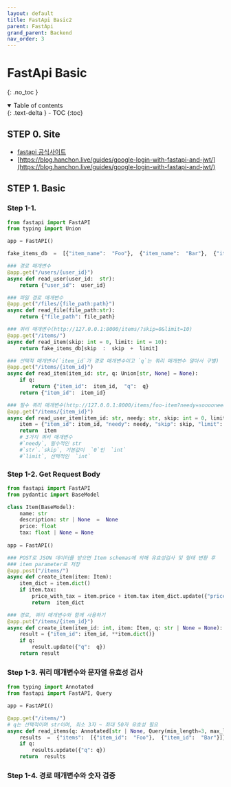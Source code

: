 ```yaml
---
layout: default
title: FastApi Basic2
parent: FastApi
grand_parent: Backend
nav_order: 3
---
```


# FastApi Basic
{: .no_toc }

<details open markdown="block">
  <summary>
    Table of contents
  </summary>
  {: .text-delta }
- TOC
{:toc}
</details>
<!------------------------------------ STEP ------------------------------------>

## STEP 0. Site

* [fastapi 공식사이트](https://fastapi.tiangolo.com/ko/tutorial/)
* [https://blog.hanchon.live/guides/google-login-with-fastapi-and-jwt/](https://blog.hanchon.live/guides/google-login-with-fastapi-and-jwt/)

## STEP 1. Basic

### Step 1-1.  

```python
from fastapi import FastAPI  
from typing import Union

app = FastAPI()  

fake_items_db  =  [{"item_name":  "Foo"},  {"item_name":  "Bar"},  {"item_name":  "Baz"}]

### 경로 매개변수
@app.get("/users/{user_id}") 
async def read_user(user_id:  str):  
	return {"user_id":  user_id}

### 파일 경로 매개변수
@app.get("/files/{file_path:path}") 
async def read_file(file_path:str):  
	return {"file_path": file_path}

### 쿼리 매개변수(http://127.0.0.1:8000/items/?skip=0&limit=10)
@app.get("/items/")  
async def read_item(skip: int = 0, limit: int = 10): 
	return fake_items_db[skip  :  skip  +  limit]

### 선택적 매개변수(`item_id`가 경로 매개변수이고 `q`는 쿼리 매개변수 알아서 구별)
@app.get("/items/{item_id}")  
async def read_item(item_id: str, q: Union[str, None] = None): 
	if q: 
		return {"item_id":  item_id,  "q":  q}  
	return {"item_id":  item_id}

### 필수 쿼리 매개변수(http://127.0.0.1:8000/items/foo-item?needy=sooooneedy)
@app.get("/items/{item_id}") 
async def read_user_item(item_id: str, needy: str, skip: int = 0, limit: Union[int, None] = None ):  
	item = {"item_id": item_id, "needy": needy, "skip": skip, "limit": limit}  
	return  item
	# 3가지 쿼리 매개변수
	#`needy`, 필수적인 str
	#`str`.`skip`, 기본값이  `0`인  `int`
	#`limit`, 선택적인  `int`
```


### Step 1-2. Get Request Body

```python
from fastapi import FastAPI  
from pydantic import BaseModel 

class Item(BaseModel):  
	name: str  
	description: str | None  =  None  
	price: float  
	tax: float | None = None  
	
app = FastAPI()  

### POST로 JSON 데이터를 받으면 Item schemas에 의해 유효성검사 및 형태 변환 후
### item parameter로 저장
@app.post("/items/")  
async def create_item(item: Item):  
	item_dict = item.dict()  
	if item.tax:  
		price_with_tax = item.price + item.tax item_dict.update({"price_with_tax":  price_with_tax})  
		return  item_dict

### 경로, 쿼리 매개변수와 함께 사용하기
@app.put("/items/{item_id}")  
async def create_item(item_id: int, item: Item, q: str | None = None): 
	result = {"item_id": item_id, **item.dict()}  
	if q:
		result.update({"q":  q})
	return result

```

### Step 1-3. 쿼리 매개변수와 문자열 유효성 검사

```python
from typing import Annotated  
from fastapi import FastAPI, Query  

app = FastAPI()

@app.get("/items/")  
# q는 선택적이며 str이며, 최소 3자 ~ 최대 50자 유효성 필요
async def read_items(q: Annotated[str | None, Query(min_length=3, max_length=50)] = None):
	results  =  {"items":  [{"item_id":  "Foo"},  {"item_id":  "Bar"}]}  
	if q: 
		results.update({"q": q})  
	return  results
```

### Step 1-4. 경로 매개변수와 숫자 검증




